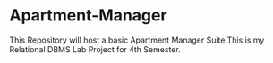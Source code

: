 # Apartment-Manager
This Repository will host a basic Apartment Manager Suite.This is my Relational DBMS Lab Project for 4th Semester.
